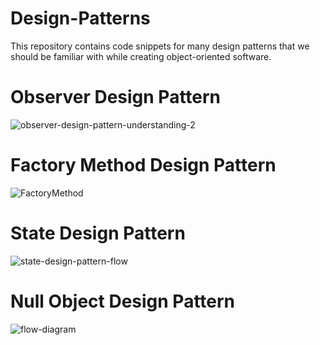 # Design-Patterns
This repository contains code snippets for many design patterns that we should be familiar with while creating object-oriented software.

# Observer Design Pattern

![observer-design-pattern-understanding-2](https://github.com/shivaprasadgurram/Design-Patterns/assets/27889575/0c508e73-3ef2-44bc-bcf1-4823c6e0686b)

# Factory Method Design Pattern

![FactoryMethod](https://user-images.githubusercontent.com/27889575/177048728-fe5fdc01-537f-45ea-a09a-5c3013668793.png)

# State Design Pattern

![state-design-pattern-flow](https://github.com/shivaprasadgurram/Design-Patterns/assets/27889575/f32a2822-3f9b-4c39-8352-4e4855a0f587)

# Null Object Design Pattern

![flow-diagram](https://github.com/shivaprasadgurram/Design-Patterns/assets/27889575/4f432cad-f791-4a8a-890d-777ce188ff56)



